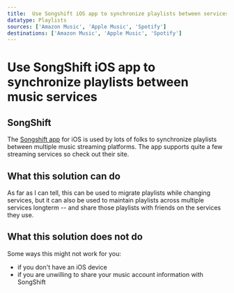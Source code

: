```yaml
---
title:  Use Songshift iOS app to synchronize playlists between services
datatype: Playlists
sources: ['Amazon Music', 'Apple Music', 'Spotify']
destinations: ['Amazon Music', 'Apple Music', 'Spotify']
---
```


# Use SongShift iOS app to synchronize playlists between music services

## SongShift

The [Songshift app](https://songshift.com/) for iOS is used by lots of folks to synchronize
playlists between multiple music streaming platforms.  The app supports quite a few streaming services
so check out their site.

## What this solution can do

As far as I can tell, this can be used to migrate playlists while changing services, but it can also
be used to maintain playlists across multiple services longterm -- and share those playlists with friends
on the services they use.

## What this solution does not do

Some ways this might not work for you:

* if you don't have an iOS device
* if you are unwilling to share your music account information with SongShift
